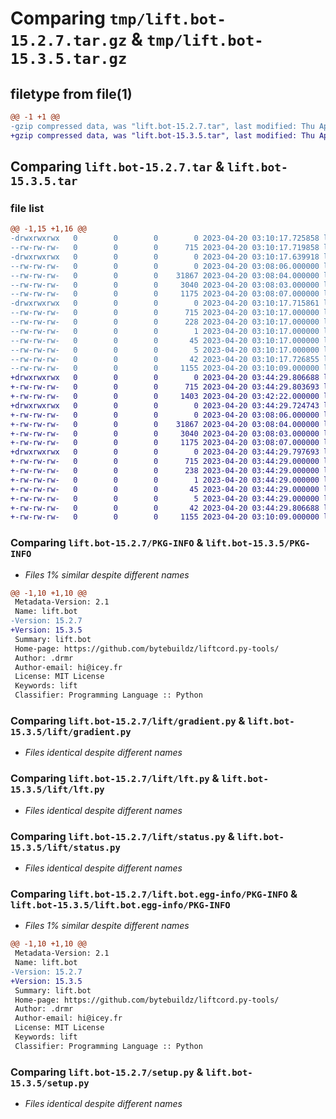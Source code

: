 # Comparing `tmp/lift.bot-15.2.7.tar.gz` & `tmp/lift.bot-15.3.5.tar.gz`

## filetype from file(1)

```diff
@@ -1 +1 @@
-gzip compressed data, was "lift.bot-15.2.7.tar", last modified: Thu Apr 20 03:10:17 2023, max compression
+gzip compressed data, was "lift.bot-15.3.5.tar", last modified: Thu Apr 20 03:44:29 2023, max compression
```

## Comparing `lift.bot-15.2.7.tar` & `lift.bot-15.3.5.tar`

### file list

```diff
@@ -1,15 +1,16 @@
-drwxrwxrwx   0        0        0        0 2023-04-20 03:10:17.725858 lift.bot-15.2.7/
--rw-rw-rw-   0        0        0      715 2023-04-20 03:10:17.719858 lift.bot-15.2.7/PKG-INFO
-drwxrwxrwx   0        0        0        0 2023-04-20 03:10:17.639918 lift.bot-15.2.7/lift/
--rw-rw-rw-   0        0        0        0 2023-04-20 03:08:06.000000 lift.bot-15.2.7/lift/__init__.py
--rw-rw-rw-   0        0        0    31867 2023-04-20 03:08:04.000000 lift.bot-15.2.7/lift/gradient.py
--rw-rw-rw-   0        0        0     3040 2023-04-20 03:08:03.000000 lift.bot-15.2.7/lift/lft.py
--rw-rw-rw-   0        0        0     1175 2023-04-20 03:08:07.000000 lift.bot-15.2.7/lift/status.py
-drwxrwxrwx   0        0        0        0 2023-04-20 03:10:17.715861 lift.bot-15.2.7/lift.bot.egg-info/
--rw-rw-rw-   0        0        0      715 2023-04-20 03:10:17.000000 lift.bot-15.2.7/lift.bot.egg-info/PKG-INFO
--rw-rw-rw-   0        0        0      228 2023-04-20 03:10:17.000000 lift.bot-15.2.7/lift.bot.egg-info/SOURCES.txt
--rw-rw-rw-   0        0        0        1 2023-04-20 03:10:17.000000 lift.bot-15.2.7/lift.bot.egg-info/dependency_links.txt
--rw-rw-rw-   0        0        0       45 2023-04-20 03:10:17.000000 lift.bot-15.2.7/lift.bot.egg-info/requires.txt
--rw-rw-rw-   0        0        0        5 2023-04-20 03:10:17.000000 lift.bot-15.2.7/lift.bot.egg-info/top_level.txt
--rw-rw-rw-   0        0        0       42 2023-04-20 03:10:17.726855 lift.bot-15.2.7/setup.cfg
--rw-rw-rw-   0        0        0     1155 2023-04-20 03:10:09.000000 lift.bot-15.2.7/setup.py
+drwxrwxrwx   0        0        0        0 2023-04-20 03:44:29.806688 lift.bot-15.3.5/
+-rw-rw-rw-   0        0        0      715 2023-04-20 03:44:29.803693 lift.bot-15.3.5/PKG-INFO
+-rw-rw-rw-   0        0        0     1403 2023-04-20 03:42:22.000000 lift.bot-15.3.5/README.md
+drwxrwxrwx   0        0        0        0 2023-04-20 03:44:29.724743 lift.bot-15.3.5/lift/
+-rw-rw-rw-   0        0        0        0 2023-04-20 03:08:06.000000 lift.bot-15.3.5/lift/__init__.py
+-rw-rw-rw-   0        0        0    31867 2023-04-20 03:08:04.000000 lift.bot-15.3.5/lift/gradient.py
+-rw-rw-rw-   0        0        0     3040 2023-04-20 03:08:03.000000 lift.bot-15.3.5/lift/lft.py
+-rw-rw-rw-   0        0        0     1175 2023-04-20 03:08:07.000000 lift.bot-15.3.5/lift/status.py
+drwxrwxrwx   0        0        0        0 2023-04-20 03:44:29.797693 lift.bot-15.3.5/lift.bot.egg-info/
+-rw-rw-rw-   0        0        0      715 2023-04-20 03:44:29.000000 lift.bot-15.3.5/lift.bot.egg-info/PKG-INFO
+-rw-rw-rw-   0        0        0      238 2023-04-20 03:44:29.000000 lift.bot-15.3.5/lift.bot.egg-info/SOURCES.txt
+-rw-rw-rw-   0        0        0        1 2023-04-20 03:44:29.000000 lift.bot-15.3.5/lift.bot.egg-info/dependency_links.txt
+-rw-rw-rw-   0        0        0       45 2023-04-20 03:44:29.000000 lift.bot-15.3.5/lift.bot.egg-info/requires.txt
+-rw-rw-rw-   0        0        0        5 2023-04-20 03:44:29.000000 lift.bot-15.3.5/lift.bot.egg-info/top_level.txt
+-rw-rw-rw-   0        0        0       42 2023-04-20 03:44:29.806688 lift.bot-15.3.5/setup.cfg
+-rw-rw-rw-   0        0        0     1155 2023-04-20 03:10:09.000000 lift.bot-15.3.5/setup.py
```

### Comparing `lift.bot-15.2.7/PKG-INFO` & `lift.bot-15.3.5/PKG-INFO`

 * *Files 1% similar despite different names*

```diff
@@ -1,10 +1,10 @@
 Metadata-Version: 2.1
 Name: lift.bot
-Version: 15.2.7
+Version: 15.3.5
 Summary: lift.bot
 Home-page: https://github.com/bytebuildz/liftcord.py-tools/
 Author: .drmr
 Author-email: hi@icey.fr
 License: MIT License
 Keywords: lift
 Classifier: Programming Language :: Python
```

### Comparing `lift.bot-15.2.7/lift/gradient.py` & `lift.bot-15.3.5/lift/gradient.py`

 * *Files identical despite different names*

### Comparing `lift.bot-15.2.7/lift/lft.py` & `lift.bot-15.3.5/lift/lft.py`

 * *Files identical despite different names*

### Comparing `lift.bot-15.2.7/lift/status.py` & `lift.bot-15.3.5/lift/status.py`

 * *Files identical despite different names*

### Comparing `lift.bot-15.2.7/lift.bot.egg-info/PKG-INFO` & `lift.bot-15.3.5/lift.bot.egg-info/PKG-INFO`

 * *Files 1% similar despite different names*

```diff
@@ -1,10 +1,10 @@
 Metadata-Version: 2.1
 Name: lift.bot
-Version: 15.2.7
+Version: 15.3.5
 Summary: lift.bot
 Home-page: https://github.com/bytebuildz/liftcord.py-tools/
 Author: .drmr
 Author-email: hi@icey.fr
 License: MIT License
 Keywords: lift
 Classifier: Programming Language :: Python
```

### Comparing `lift.bot-15.2.7/setup.py` & `lift.bot-15.3.5/setup.py`

 * *Files identical despite different names*

